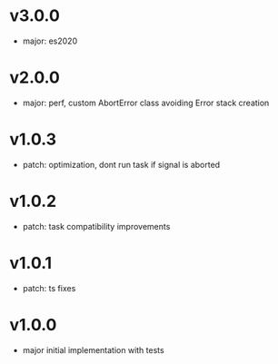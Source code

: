 # v3.0.0

- major: es2020

# v2.0.0

- major: perf, custom AbortError class avoiding Error stack creation

# v1.0.3

- patch: optimization, dont run task if signal is aborted

# v1.0.2

- patch: task compatibility improvements

# v1.0.1

- patch: ts fixes

# v1.0.0

- major initial implementation with tests
